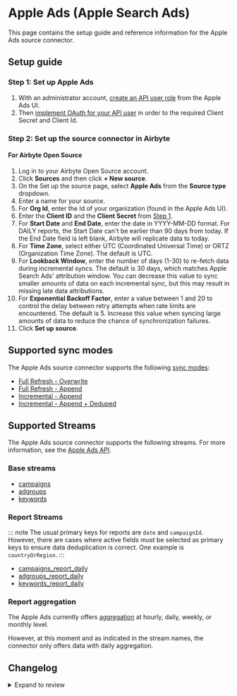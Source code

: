 # Apple Ads (Apple Search Ads)

This page contains the setup guide and reference information for the Apple Ads source connector.

## Setup guide

### Step 1: Set up Apple Ads

1. With an administrator account, [create an API user role](https://developer.apple.com/documentation/apple_search_ads/implementing_oauth_for_the_apple_search_ads_api) from the Apple Ads UI.
2. Then [implement OAuth for your API user](https://developer.apple.com/documentation/apple_search_ads/implementing_oauth_for_the_apple_search_ads_api) in order to the required Client Secret and Client Id.

### Step 2: Set up the source connector in Airbyte

#### For Airbyte Open Source

1. Log in to your Airbyte Open Source account.
2. Click **Sources** and then click **+ New source**.
3. On the Set up the source page, select **Apple Ads** from the **Source type** dropdown.
4. Enter a name for your source.
5. For **Org Id**, enter the Id of your organization (found in the Apple Ads UI).
6. Enter the **Client ID** and the **Client Secret** from [Step 1](#step-1-set-up-apple-search-ads).
7. For **Start Date** and **End Date**, enter the date in YYYY-MM-DD format. For DAILY reports, the Start Date can't be
   earlier than 90 days from today. If the End Date field is left blank, Airbyte will replicate data to today.
8. For **Time Zone**, select either UTC (Coordinated Universal Time) or ORTZ (Organization Time Zone). The default is UTC.
9. For **Lookback Window**, enter the number of days (1-30) to re-fetch data during incremental syncs. The default is 30 days, which matches Apple Search Ads' attribution window. You can decrease this value to sync smaller amounts of data on each incremental sync, but this may result in missing late data attributions.
10. For **Exponential Backoff Factor**, enter a value between 1 and 20 to control the delay between retry attempts when rate limits are encountered. The default is 5. Increase this value when syncing large amounts of data to reduce the chance of synchronization failures.
11. Click **Set up source**.

## Supported sync modes

The Apple Ads source connector supports the following [sync modes](https://docs.airbyte.com/platform/using-airbyte/core-concepts/sync-modes/):

- [Full Refresh - Overwrite](https://docs.airbyte.com/platform/using-airbyte/core-concepts/sync-modes/full-refresh-overwrite)
- [Full Refresh - Append](https://docs.airbyte.com/platform/using-airbyte/core-concepts/sync-modes/full-refresh-append)
- [Incremental - Append](https://docs.airbyte.com/platform/using-airbyte/core-concepts/sync-modes/incremental-append)
- [Incremental - Append + Deduped](https://docs.airbyte.com/platform/using-airbyte/core-concepts/sync-modes/incremental-append-deduped)

## Supported Streams

The Apple Ads source connector supports the following streams. For more information, see the [Apple Ads API](https://developer.apple.com/documentation/apple_search_ads).

### Base streams

- [campaigns](https://developer.apple.com/documentation/apple_search_ads/get_all_campaigns)
- [adgroups](https://developer.apple.com/documentation/apple_search_ads/get_all_ad_groups)
- [keywords](https://developer.apple.com/documentation/apple_search_ads/get_all_targeting_keywords_in_an_ad_group)

### Report Streams

::: note
The usual primary keys for reports are `date` and `campaignId`.
However, there are cases where active fields must be selected as primary keys to ensure data deduplication is correct.
One example is `countryOrRegion`.
:::

- [campaigns_report_daily](https://developer.apple.com/documentation/apple_search_ads/get_campaign-level_reports)
- [adgroups_report_daily](https://developer.apple.com/documentation/apple_search_ads/get__ad_group-level_reports)
- [keywords_report_daily](https://developer.apple.com/documentation/apple_search_ads/get_keyword-level_reports)

### Report aggregation

The Apple Ads currently offers [aggregation](https://developer.apple.com/documentation/apple_search_ads/reportingrequest) at hourly, daily, weekly, or monthly level.

However, at this moment and as indicated in the stream names, the connector only offers data with daily aggregation.

## Changelog

<details>
  <summary>Expand to review</summary>

| Version | Date       | Pull Request                                             | Subject                                                                              |
|:--------|:-----------|:---------------------------------------------------------|:-------------------------------------------------------------------------------------|
| 1.0.1 | 2025-10-29 | [68392](https://github.com/airbytehq/airbyte/pull/68392) | Update dependencies |
| 1.0.0 | 2025-10-15 | [66557](https://github.com/airbytehq/airbyte/pull/66557) | Update `adgroups_report_daily` and `keywords_report_daily` to use global state cursor |
| 0.8.10 | 2025-10-14 | [67979](https://github.com/airbytehq/airbyte/pull/67979) | Update dependencies |
| 0.8.9 | 2025-10-07 | [67173](https://github.com/airbytehq/airbyte/pull/67173) | Update dependencies |
| 0.8.8 | 2025-09-30 | [66272](https://github.com/airbytehq/airbyte/pull/66272) | Update dependencies |
| 0.8.7 | 2025-09-12 | [TBD](https://github.com/airbytehq/airbyte/pull/TBD) | Update to CDK v7 |
| 0.8.6 | 2025-08-23 | [65312](https://github.com/airbytehq/airbyte/pull/65312) | Update dependencies |
| 0.8.5 | 2025-08-09 | [64663](https://github.com/airbytehq/airbyte/pull/64663) | Update dependencies |
| 0.8.4 | 2025-07-19 | [63453](https://github.com/airbytehq/airbyte/pull/63453) | Update dependencies |
| 0.8.3 | 2025-07-12 | [63087](https://github.com/airbytehq/airbyte/pull/63087) | Update dependencies |
| 0.8.2 | 2025-06-15 | [61626](https://github.com/airbytehq/airbyte/pull/61626) | Update dependencies |
| 0.8.1 | 2025-05-17 | [60627](https://github.com/airbytehq/airbyte/pull/60627) | Update dependencies |
| 0.8.0 | 2025-05-13 | [60241](https://github.com/airbytehq/airbyte/pull/60241) | Add token refresh endpoint override configuration override |
| 0.7.9 | 2025-05-10 | [59888](https://github.com/airbytehq/airbyte/pull/59888) | Update dependencies |
| 0.7.8 | 2025-05-03 | [59308](https://github.com/airbytehq/airbyte/pull/59308) | Update dependencies |
| 0.7.7 | 2025-04-26 | [58712](https://github.com/airbytehq/airbyte/pull/58712) | Update dependencies |
| 0.7.6 | 2025-04-19 | [58275](https://github.com/airbytehq/airbyte/pull/58275) | Update dependencies |
| 0.7.5 | 2025-04-12 | [57658](https://github.com/airbytehq/airbyte/pull/57658) | Update dependencies |
| 0.7.4 | 2025-04-05 | [57158](https://github.com/airbytehq/airbyte/pull/57158) | Update dependencies |
| 0.7.3 | 2025-03-29 | [56573](https://github.com/airbytehq/airbyte/pull/56573) | Update dependencies |
| 0.7.2 | 2025-03-25 | [56383](https://github.com/airbytehq/airbyte/pull/56383) | add countryorregion to report schemas |
| 0.7.1 | 2025-03-22 | [56109](https://github.com/airbytehq/airbyte/pull/56109) | Update dependencies |
| 0.7.0 | 2025-03-20 | [55839](https://github.com/airbytehq/airbyte/pull/55839) | countryOrRegion metadata info included |
| 0.6.0 | 2025-03-20 | [55785](https://github.com/airbytehq/airbyte/pull/55785) | Add timezone config parameter |
| 0.5.1 | 2025-03-08 | [55366](https://github.com/airbytehq/airbyte/pull/55366) | Update dependencies |
| 0.5.0 | 2025-03-05 | [55210](https://github.com/airbytehq/airbyte/pull/55210) | Remove primary keys |
| 0.4.3 | 2025-03-01 | [54873](https://github.com/airbytehq/airbyte/pull/54873) | Update dependencies |
| 0.4.2 | 2025-02-24 | [54646](https://github.com/airbytehq/airbyte/pull/54646) | Fix paginator settings for incremental report streams |
| 0.4.1 | 2025-02-22 | [54284](https://github.com/airbytehq/airbyte/pull/54284) | Update dependencies |
| 0.4.0 | 2025-02-20 | [54170](https://github.com/airbytehq/airbyte/pull/54170) | Externalize backoff factor and lookback window configurations |
| 0.3.3 | 2025-02-15 | [53920](https://github.com/airbytehq/airbyte/pull/53920) | Update dependencies |
| 0.3.2 | 2025-02-14 | [53685](https://github.com/airbytehq/airbyte/pull/53685) | Fix granularity to daily |
| 0.3.1 | 2025-02-08 | [53422](https://github.com/airbytehq/airbyte/pull/53422) | Update dependencies |
| 0.3.0 | 2025-02-03 | [53136](https://github.com/airbytehq/airbyte/pull/53136) | Update API version to V5 |
| 0.2.9 | 2025-02-01 | [52899](https://github.com/airbytehq/airbyte/pull/52899) | Update dependencies |
| 0.2.8 | 2025-01-25 | [52197](https://github.com/airbytehq/airbyte/pull/52197) | Update dependencies |
| 0.2.7 | 2025-01-18 | [51745](https://github.com/airbytehq/airbyte/pull/51745) | Update dependencies |
| 0.2.6 | 2025-01-11 | [51249](https://github.com/airbytehq/airbyte/pull/51249) | Update dependencies |
| 0.2.5 | 2024-12-28 | [50469](https://github.com/airbytehq/airbyte/pull/50469) | Update dependencies |
| 0.2.4 | 2024-12-21 | [50155](https://github.com/airbytehq/airbyte/pull/50155) | Update dependencies |
| 0.2.3 | 2024-12-14 | [49561](https://github.com/airbytehq/airbyte/pull/49561) | Update dependencies |
| 0.2.2 | 2024-12-12 | [47751](https://github.com/airbytehq/airbyte/pull/47751) | Update dependencies |
| 0.2.1 | 2024-11-08 | [48440](https://github.com/airbytehq/airbyte/pull/48440) | Set authentication grant_type to client_credentials |
| 0.2.0 | 2024-10-01 | [46288](https://github.com/airbytehq/airbyte/pull/46288) | Migrate to Manifest-only |
| 0.1.20 | 2024-09-28 | [46153](https://github.com/airbytehq/airbyte/pull/46153) | Update dependencies |
| 0.1.19 | 2024-09-21 | [45803](https://github.com/airbytehq/airbyte/pull/45803) | Update dependencies |
| 0.1.18 | 2024-09-14 | [45474](https://github.com/airbytehq/airbyte/pull/45474) | Update dependencies |
| 0.1.17 | 2024-09-07 | [45326](https://github.com/airbytehq/airbyte/pull/45326) | Update dependencies |
| 0.1.16 | 2024-08-31 | [45013](https://github.com/airbytehq/airbyte/pull/45013) | Update dependencies |
| 0.1.15 | 2024-08-24 | [44654](https://github.com/airbytehq/airbyte/pull/44654) | Update dependencies |
| 0.1.14 | 2024-08-17 | [44322](https://github.com/airbytehq/airbyte/pull/44322) | Update dependencies |
| 0.1.13 | 2024-08-12 | [43912](https://github.com/airbytehq/airbyte/pull/43912) | Update dependencies |
| 0.1.12 | 2024-08-10 | [43514](https://github.com/airbytehq/airbyte/pull/43514) | Update dependencies |
| 0.1.11 | 2024-08-03 | [43195](https://github.com/airbytehq/airbyte/pull/43195) | Update dependencies |
| 0.1.10 | 2024-07-27 | [42660](https://github.com/airbytehq/airbyte/pull/42660) | Update dependencies |
| 0.1.9 | 2024-07-20 | [42225](https://github.com/airbytehq/airbyte/pull/42225) | Update dependencies |
| 0.1.8 | 2024-07-13 | [41722](https://github.com/airbytehq/airbyte/pull/41722) | Update dependencies |
| 0.1.7 | 2024-07-10 | [41546](https://github.com/airbytehq/airbyte/pull/41546) | Update dependencies |
| 0.1.6 | 2024-07-09 | [40832](https://github.com/airbytehq/airbyte/pull/40832) | Update dependencies |
| 0.1.5 | 2024-06-25 | [40364](https://github.com/airbytehq/airbyte/pull/40364) | Update dependencies |
| 0.1.4 | 2024-06-22 | [40186](https://github.com/airbytehq/airbyte/pull/40186) | Update dependencies |
| 0.1.3 | 2024-06-04 | [38967](https://github.com/airbytehq/airbyte/pull/38967) | [autopull] Upgrade base image to v1.2.1 |
| 0.1.2 | 2024-05-21 | [38502](https://github.com/airbytehq/airbyte/pull/38502) | [autopull] base image + poetry + up_to_date |
| 0.1.1 | 2023-07-11 | [28153](https://github.com/airbytehq/airbyte/pull/28153) | Fix manifest duplicate key (no change in behavior for the syncs) |
| 0.1.0 | 2022-11-17 | [19557](https://github.com/airbytehq/airbyte/pull/19557) | Initial release with campaigns, adgroups & keywords streams (base and daily reports) |

</details>
